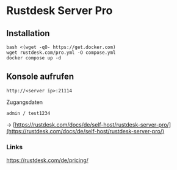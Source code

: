 # Rustdesk Server Pro

## Installation

```
bash <(wget -qO- https://get.docker.com)
wget rustdesk.com/pro.yml -O compose.yml
docker compose up -d
```

## Konsole aufrufen

```
http://<server ip>:21114
```
Zugangsdaten
```
admin / test1234
```


-> [https://rustdesk.com/docs/de/self-host/rustdesk-server-pro/](https://rustdesk.com/docs/de/self-host/rustdesk-server-pro/)

### Links
https://rustdesk.com/de/pricing/

